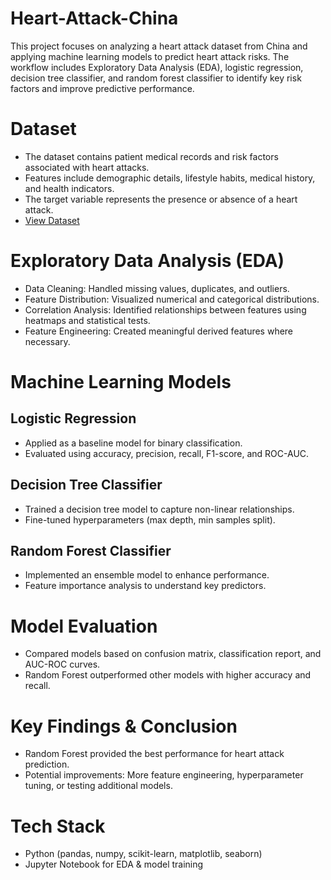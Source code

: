# Heart-Attack-China
This project focuses on analyzing a heart attack dataset from China and applying machine learning models to predict heart attack risks. The workflow includes Exploratory Data Analysis (EDA), logistic regression, decision tree classifier, and random forest classifier to identify key risk factors and improve predictive performance.

# Dataset
- The dataset contains patient medical records and risk factors associated with heart attacks.
- Features include demographic details, lifestyle habits, medical history, and health indicators.
- The target variable represents the presence or absence of a heart attack.
- <a href = "https://www.kaggle.com/datasets/ankushpanday2/heart-attack-risk-dataset-of-china"> View Dataset </a>

# Exploratory Data Analysis (EDA)
- Data Cleaning: Handled missing values, duplicates, and outliers.
- Feature Distribution: Visualized numerical and categorical distributions.
- Correlation Analysis: Identified relationships between features using heatmaps and statistical tests.
- Feature Engineering: Created meaningful derived features where necessary.

# Machine Learning Models
## Logistic Regression
- Applied as a baseline model for binary classification.
- Evaluated using accuracy, precision, recall, F1-score, and ROC-AUC.

## Decision Tree Classifier
- Trained a decision tree model to capture non-linear relationships.
- Fine-tuned hyperparameters (max depth, min samples split).

## Random Forest Classifier
- Implemented an ensemble model to enhance performance.
- Feature importance analysis to understand key predictors.

# Model Evaluation
- Compared models based on confusion matrix, classification report, and AUC-ROC curves.
- Random Forest outperformed other models with higher accuracy and recall.

# Key Findings & Conclusion
- Random Forest provided the best performance for heart attack prediction.
- Potential improvements: More feature engineering, hyperparameter tuning, or testing additional models.

# Tech Stack
- Python (pandas, numpy, scikit-learn, matplotlib, seaborn)
- Jupyter Notebook for EDA & model training
